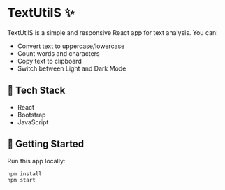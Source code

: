 # TextUtilS ✨

TextUtilS is a simple and responsive React app for text analysis. You can:

- Convert text to uppercase/lowercase
- Count words and characters
- Copy text to clipboard
- Switch between Light and Dark Mode

## 🔧 Tech Stack
- React
- Bootstrap
- JavaScript

## 🚀 Getting Started

Run this app locally:
```bash
npm install
npm start
